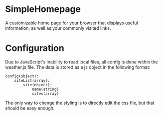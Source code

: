 # SimpleHomepage
A customizable home page for your browser that displays useful information, as well as your commonly visited links.

# Configuration

Due to JavaScript's inability to read local files, all config is done within the weather.js file. The data is stored as a js object in the following format:

    config(object):
        siteList(array):
            site(object):
                name(string)
                sites(array)

The only way to change the styling is to directly edit the css file, but that should be easy enough.
